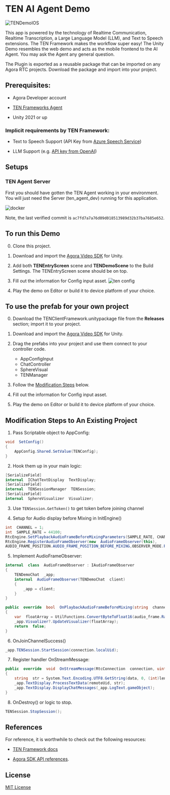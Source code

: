 # TEN AI Agent Demo

  

![TENDemoIOS](https://github.com/user-attachments/assets/8ea3df82-61ba-4fa2-ba43-52b85040a27f)
  

This app is powered by the technology of Realtime Communication, Realtime Transcription, a Large Language Model (LLM), and Text to Speech extensions. The TEN Framework makes the workflow super easy! The Unity Demo resembles the web demo and acts as the mobile frontend to the AI Agent. You may ask the Agent any general question.

The Plugin is exported as a reusable package that can be imported on any Agora RTC projects. Download the package and import into your project.


## Prerequisites:

- Agora Developer account

- [TEN Frameworks Agent](https://github.com/TEN-framework/TEN-Agent)

- Unity 2021 or up

  

### Implicit requirements by TEN Framework:

- Text to Speech Support (API Key from [Azure Speech Service](https://portal.azure.com/#view/Microsoft_Azure_ProjectOxford/CognitiveServicesHub/~/SpeechServices))

- LLM Support (e.g. [API key from OpenAI](https://platform.openai.com/api-keys))

## Setups

### TEN Agent Server

First you should have gotten the TEN Agent working in your environment. You will just need the Server (ten_agent_dev) running for this application.

![docker](https://github.com/user-attachments/assets/f292ad45-7be7-458a-b40a-46cce847809f)

Note, the last verified commit is `ac7fd7a7a76d09d018513989d32b37ba7685e652`.

  

## To run this Demo
0. Clone this project.
1. Download and import the [Agora Video SDK](https://docs.agora.io/en/sdks?platform=unity) for Unity.
2. Add both **TENEntryScreen** scene and **TENDemoScene** to the Build Settings. The TENEntryScreen scene should be on top.
3. Fill out the information for Config input asset.
![ten config](https://github.com/user-attachments/assets/4eab50db-a885-4d06-a349-64c3cadd188f)

4. Play the demo on Editor or build it to device platform of your choice.  

## To use the prefab for your own project
0. Download the TENClientFramework.unitypackage file from the **Releases** section; import it to your project.
1. Download and import the [Agora Video SDK](https://docs.agora.io/en/sdks?platform=unity) for Unity.
2. Drag the prefabs into your project and use them connect to your controller code.
	- AppConfigInput
	- ChatController
	- SphereVisual
	- TENManager
3. Follow the [Modification Steps](#modification-steps-to-an-existing-project) below.
4. Fill out the information for Config input asset.

5. Play the demo on Editor or build it to device platform of your choice. 

## Modification Steps to An Existing Project

1. Pass Scriptable object to AppConfig:

```csharp
void  SetConfig()
{
	AppConfig.Shared.SetValue(TENConfig);
}
```

2. Hook them up in your main logic:

```csharp
[SerializeField]
internal  IChatTextDisplay  TextDisplay;
[SerializeField]
internal  TENSessionManager  TENSession;
[SerializeField]
internal  SphereVisualizer  Visualizer;
```

3. Use ```TENSession.GetToken()``` to get token before joining channel

4. Setup for Audio display before Mixing in InitEngine()

```csharp
int  CHANNEL = 1;
int  SAMPLE_RATE = 44100;
RtcEngine.SetPlaybackAudioFrameBeforeMixingParameters(SAMPLE_RATE, CHANNEL);
RtcEngine.RegisterAudioFrameObserver(new  AudioFrameObserver(this),
AUDIO_FRAME_POSITION.AUDIO_FRAME_POSITION_BEFORE_MIXING,OBSERVER_MODE.RAW_DATA);
```

5. Implement AudioFrameObserver:
```csharp
internal  class  AudioFrameObserver : IAudioFrameObserver
{
	TENDemoChat  _app;
	internal  AudioFrameObserver(TENDemoChat  client)
	{
		_app = client;
	}
}

public  override  bool  OnPlaybackAudioFrameBeforeMixing(string  channel_id, uint  uid,AudioFrame  audio_frame)
{
	var  floatArray = UtilFunctions.ConvertByteToFloat16(audio_frame.RawBuffer);
	_app.Visualizer?.UpdateVisualizer(floatArray);
	return  false;
}
```

  
  

6. OnJoinChannelSuccess()
```csharp
_app.TENSession.StartSession(connection.localUid);
```

7. Register handler OnStreamMessage:
```csharp
public  override  void  OnStreamMessage(RtcConnection  connection, uint  remoteUid, int  streamId, byte[] data, ulong  length, ulong  sentTs)
{
	string  str = System.Text.Encoding.UTF8.GetString(data, 0, (int)length);
	_app.TextDisplay.ProcessTextData(remoteUid, str);
	_app.TextDisplay.DisplayChatMessages(_app.LogText.gameObject);
}

```

8. OnDestroy() or logic to stop.

```csharp
TENSession.StopSession();
```

## References

For reference, it is worthwhile to check out the following resources:

* [TEN Framework docs](https://doc.theten.ai/)

* [Agora SDK API references](https://api-ref.agora.io/en/voice-sdk/ios/4.x/documentation/agorartckit).

  

## License

[MIT License](https://github.com/icywind/TEN-AI-Demo-IOS/blob/main/LICENSE)
